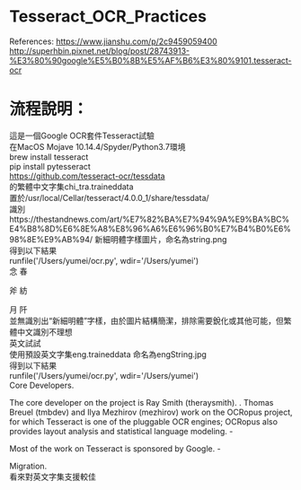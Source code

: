 # Tesseract_OCR_Practices
References:
https://www.jianshu.com/p/2c9459059400  
http://superhbin.pixnet.net/blog/post/28743913-%E3%80%90google%E5%B0%8B%E5%AF%B6%E3%80%9101.tesseract-ocr  

# 流程說明：  
這是一個Google OCR套件Tesseract試驗  
在MacOS Mojave 10.14.4/Spyder/Python3.7環境  
brew install tesseract  
pip install pytesseract  
https://github.com/tesseract-ocr/tessdata  
的繁體中文字集chi_tra.traineddata  
置於/usr/local/Cellar/tesseract/4.0.0_1/share/tessdata/  
識別https://thestandnews.com/art/%E7%82%BA%E7%94%9A%E9%BA%BC%E4%B8%8D%E6%8E%A8%E8%96%A6%E6%96%B0%E7%B4%B0%E6%98%8E%E9%AB%94/ 
新細明體字樣圖片，命名為string.png  
得到以下結果  
runfile('/Users/yumei/ocr.py', wdir='/Users/yumei')  
念 春  

 

 

斧 紡  

 

月 阡  
並無識別出“新細明體”字樣，由於圖片結構簡潔，排除需要銳化或其他可能，但繁體中文識別不理想  
英文試試  
使用預設英文字集eng.traineddata	
命名為engString.jpg   
得到以下結果  
runfile('/Users/yumei/ocr.py', wdir='/Users/yumei')  
Core Developers.

The core developer on the project is Ray Smith (theraysmith). .
Thomas Breuel (tmbdev) and Ilya Mezhirov (mezhirov) work on the
OCRopus project, for which Tesseract is one of the pluggable OCR
engines; OCRopus also provides layout analysis and statistical language
modeling. -

Most of the work on Tesseract is sponsored by Google. -

Migration.  
看來對英文字集支援較佳  
  
